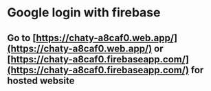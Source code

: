 # Google login with firebase
## Go to [https://chaty-a8caf0.web.app/](https://chaty-a8caf0.web.app/) or [https://chaty-a8caf0.firebaseapp.com/](https://chaty-a8caf0.firebaseapp.com/) for hosted website

